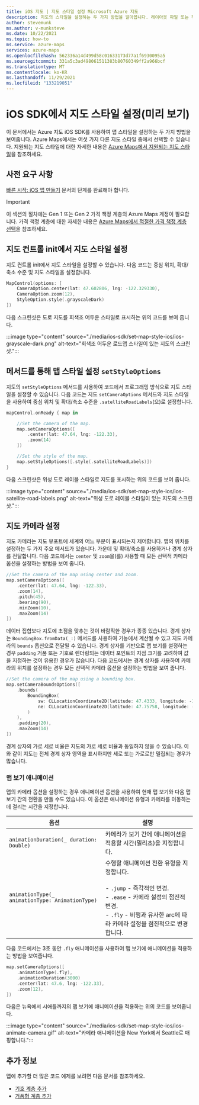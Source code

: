 ```yaml
---
title: iOS 지도 | 지도 스타일 설정 Microsoft Azure 지도
description: 지도의 스타일을 설정하는 두 가지 방법을 알아봅니다. 레이아웃 파일 또는 작업 클래스에서 Azure 지도 iOS SDK를 사용하여 스타일을 조정하는 방법을 참조하세요.
author: stevemunk
ms.author: v-munksteve
ms.date: 10/22/2021
ms.topic: how-to
ms.service: azure-maps
services: azure-maps
ms.openlocfilehash: 562336a14d499d58c01633173d77a1f6930095a5
ms.sourcegitcommit: 331a5c3ad498061511383b80760349ff2a966bcf
ms.translationtype: MT
ms.contentlocale: ko-KR
ms.lasthandoff: 11/29/2021
ms.locfileid: "133219051"
---
```

# <a name="set-map-style-in-the-ios-sdk-preview"></a>iOS SDK에서 지도 스타일 설정(미리 보기)

이 문서에서는 Azure 지도 iOS SDK를 사용하여 맵 스타일을 설정하는 두 가지 방법을 보여줍니다. Azure Maps에서는 여섯 가지 다른 지도 스타일 중에서 선택할 수 있습니다. 지원되는 지도 스타일에 대한 자세한 내용은 [Azure Maps에서 지원되는 지도 스타일](supported-map-styles.md)을 참조하세요.

## <a name="prerequisites"></a>사전 요구 사항

[빠른 시작: iOS 앱 만들기](quick-ios-app.md) 문서의 단계를 완료해야 합니다.

> [!IMPORTANT]
> 이 섹션의 절차에는 Gen 1 또는 Gen 2 가격 책정 계층의 Azure Maps 계정이 필요합니다. 가격 책정 계층에 대한 자세한 내용은 [Azure Maps에서 적절한 가격 책정 계층 선택](choose-pricing-tier.md)을 참조하세요.

## <a name="set-map-style-in-the-map-control-init"></a>지도 컨트롤 init에서 지도 스타일 설정

지도 컨트롤 init에서 지도 스타일을 설정할 수 있습니다. 다음 코드는 중심 위치, 확대/축소 수준 및 지도 스타일을 설정합니다.

```swift
MapControl(options: [
    CameraOption.center(lat: 47.602806, lng: -122.329330),
    CameraOption.zoom(12),
    StyleOption.style(.grayscaleDark)
])
```

다음 스크린샷은 도로 지도를 회색조 어두운 스타일로 표시하는 위의 코드를 보여 줍니다.

:::image type="content" source="./media/ios-sdk/set-map-style-ios/ios-grayscale-dark.png" alt-text="회색조 어두운 로드맵 스타일이 있는 지도의 스크린샷.":::

## <a name="set-map-style-via-setstyleoptions-method"></a>메서드를 통해 맵 스타일 설정 `setStyleOptions`

지도의 `setStyleOptions` 메서드를 사용하여 코드에서 프로그래밍 방식으로 지도 스타일을 설정할 수 있습니다. 다음 코드는 지도 `setCameraOptions` 메서드와 지도 스타일을 사용하여 중심 위치 및 확대/축소 수준을 `.satelliteRoadLabels`(으)로 설정합니다.

```swift
mapControl.onReady { map in

    //Set the camera of the map.
    map.setCameraOptions([
        .center(lat: 47.64, lng: -122.33),
        .zoom(14)
    ])

    //Set the style of the map.
    map.setStyleOptions([.style(.satelliteRoadLabels)])
}
```

다음 스크린샷은 위성 도로 레이블 스타일로 지도를 표시하는 위의 코드를 보여 줍니다.

:::image type="content" source="./media/ios-sdk/set-map-style-ios/ios-satellite-road-labels.png" alt-text="위성 도로 레이블 스타일이 있는 지도의 스크린샷.":::

## <a name="set-the-map-camera"></a>지도 카메라 설정

지도 카메라는 지도 뷰포트에 세계의 어느 부분이 표시되는지 제어합니다. 맵의 위치를 설정하는 두 가지 주요 메서드가 있습니다. 가운데 및 확대/축소를 사용하거나 경계 상자를 전달합니다. 다음 코드에서는 `center` 및 `zoom`을(를) 사용할 때 모든 선택적 카메라 옵션을 설정하는 방법을 보여 줍니다.

```swift
//Set the camera of the map using center and zoom.
map.setCameraOptions([
    .center(lat: 47.64, lng: -122.33),
    .zoom(14),
    .pitch(45),
    .bearing(90),
    .minZoom(10),
    .maxZoom(14)
])
```

데이터 집합보다 지도에 초점을 맞추는 것이 바람직한 경우가 종종 있습니다. 경계 상자는 `BoundingBox.fromData(_:)` 메서드를 사용하여 기능에서 계산될 수 있고 지도 카메라의 `bounds` 옵션으로 전달될 수 있습니다. 경계 상자를 기반으로 맵 보기를 설정하는 경우 `padding` 거품 또는 기호로 렌더링되는 데이터 포인트의 지점 크기를 고려하여 값을 지정하는 것이 유용한 경우가 많습니다. 다음 코드에서는 경계 상자를 사용하여 카메라의 위치를 설정하는 경우 모든 선택적 카메라 옵션을 설정하는 방법을 보여 줍니다.

```swift
//Set the camera of the map using a bounding box.
map.setCameraBoundsOptions([
    .bounds(
        BoundingBox(
            sw: CLLocationCoordinate2D(latitude: 47.4333, longitude: -122.4594),
            ne: CLLocationCoordinate2D(latitude: 47.75758, longitude: -122.21866)
        )
    ),
    .padding(20),
    .maxZoom(14)
])
```

경계 상자의 가로 세로 비율은 지도의 가로 세로 비율과 동일하지 않을 수 있습니다. 이와 같이 지도는 전체 경계 상자 영역을 표시하지만 세로 또는 가로로만 밀집되는 경우가 많습니다.

### <a name="animate-map-view"></a>맵 보기 애니메이션

맵의 카메라 옵션을 설정하는 경우 애니메이션 옵션을 사용하여 현재 맵 보기와 다음 맵 보기 간의 전환을 만들 수도 있습니다. 이 옵션은 애니메이션 유형과 카메라를 이동하는 데 걸리는 시간을 지정합니다.

| 옵션 | 설명 |
|--------|-------------|
| `animationDuration(_ duration: Double)` | 카메라가 보기 간에 애니메이션을 적용할 시간(밀리초)을 지정합니다. |
| `animationType(_ animationType: AnimationType)` | 수행할 애니메이션 전환 유형을 지정합니다.<br/><br/> - `.jump` - 즉각적인 변경.<br/> - `.ease` - 카메라 설정의 점진적 변경.<br/> - `.fly` - 비행과 유사한 arc에 따라 카메라 설정을 점진적으로 변경합니다. |

다음 코드에서는 3초 동안 `.fly` 애니메이션을 사용하여 맵 보기에 애니메이션을 적용하는 방법을 보여줍니다.

```swift
map.setCameraOptions([
    .animationType(.fly),
    .animationDuration(3000)
    .center(lat: 47.6, lng: -122.33),
    .zoom(12),
])
```

다음은 뉴욕에서 시애틀까지의 맵 보기에 애니메이션을 적용하는 위의 코드를 보여줍니다.

:::image type="content" source="./media/ios-sdk/set-map-style-ios/ios-animate-camera.gif" alt-text="카메라 애니메이션을 New York에서 Seattle로 매핑합니다.":::

## <a name="additional-information"></a>추가 정보

맵에 추가할 더 많은 코드 예제를 보려면 다음 문서를 참조하세요.

- [기호 계층 추가](add-symbol-layer-ios.md)
- [거품형 계층 추가](add-bubble-layer-map-ios.md)
